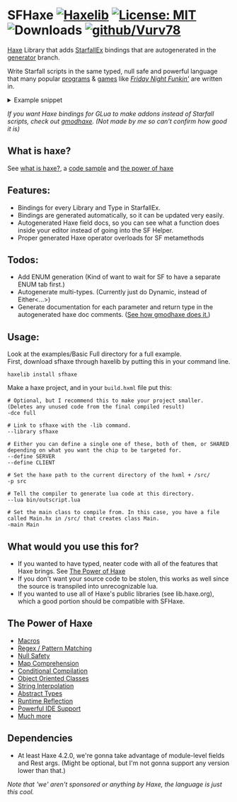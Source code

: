 # SFHaxe [![Haxelib](https://badgen.net/haxelib/v/sfhaxe?color=red)](https://lib.haxe.org/p/sfhaxe) [![License: MIT](https://img.shields.io/badge/License-MIT-blue.svg)](https://opensource.org/licenses/MIT) ![Downloads](https://badgen.net/haxelib/d/sfhaxe?color=green) [![github/Vurv78](https://discordapp.com/api/guilds/824727565948157963/widget.png)](https://discord.gg/epJFC6cNsw)


[Haxe](https://haxe.org) Library that adds [StarfallEx](https://github.com/thegrb93/StarfallEx) bindings that are autogenerated in the [generator](https://github.com/Vurv78/SFHaxe/tree/generator) branch.  

Write Starfall scripts in the same typed, null safe and powerful language that many popular [programs](https://haxe.org/use-cases/desktop) & [games](https://haxe.org/use-cases/games) like [*Friday Night Funkin'*](https://github.com/ninjamuffin99/Funkin) are written in.

<details>
  <summary> Example snippet </summary>
  <!-- Haven't actually tested this lol -->

  ![image](https://user-images.githubusercontent.com/56230599/118430103-28b9ba00-b688-11eb-9a4d-e851833ab50c.png)
</details>

_If you want Haxe bindings for GLua to make addons instead of Starfall scripts, check out [gmodhaxe](https://github.com/ponobodod/gmodhaxe). (Not made by me so can't confirm how good it is)_

## What is haxe?
See [what is haxe?](https://haxe.org/manual/introduction-what-is-haxe.html), a [code sample](https://try.haxe.org/embed/44ddE#code1) and [the power of haxe](#The-Power-of-Haxe)

## Features:
* Bindings for every Library and Type in StarfallEx.
* Bindings are generated automatically, so it can be updated very easily.
* Autogenerated Haxe field docs, so you can see what a function does inside your editor instead of going into the SF Helper.
* Proper generated Haxe operator overloads for SF metamethods

## Todos:
* Add ENUM generation (Kind of want to wait for SF to have a separate ENUM tab first.)
* Autogenerate multi-types. (Currently just do Dynamic, instead of Either<...>)
* Generate documentation for each parameter and return type in the autogenerated haxe doc comments. ([See how gmodhaxe does it.](https://github.com/ponobodod/gmodhaxe/blob/4ca0f77bca71cc7eb213f98d8a4d37ef75e8ffe7/src/gmod/libs/CoroutineLib.hx#L17))

## Usage:
Look at the examples/Basic Full directory for a full example.  
First, download sfhaxe through haxelib by putting this in your command line.  
```hxml
haxelib install sfhaxe
```

Make a haxe project, and in your ``build.hxml`` file put this:  
```hxml
# Optional, but I recommend this to make your project smaller. (Deletes any unused code from the final compiled result)
-dce full

# Link to sfhaxe with the -lib command.
--library sfhaxe

# Either you can define a single one of these, both of them, or SHARED depending on what you want the chip to be targeted for.
--define SERVER
--define CLIENT

# Set the haxe path to the current directory of the hxml + /src/
-p src

# Tell the compiler to generate lua code at this directory.
--lua bin/outscript.lua

# Set the main class to compile from. In this case, you have a file called Main.hx in /src/ that creates class Main.
-main Main
```

## What would you use this for?
* If you wanted to have typed, neater code with all of the features that Haxe brings. See [The Power of Haxe](#The-Power-of-Haxe)
* If you don't want your source code to be stolen, this works as well since the source is transpiled into unrecognizable lua.
* If you wanted to use all of Haxe's public libraries (see lib.haxe.org), which a good portion should be compatible with SFHaxe.

## The Power of Haxe
* [Macros](https://haxe.org/manual/macro-arguments.html)
* [Regex / Pattern Matching](https://lib.haxe.org/p/hre) <!-- Putting a link to hre instead of Haxe's native Regex because it requires a module for lua. -->
* [Null Safety](https://haxe.org/manual/cr-null-safety.html)
* [Map Comprehension](https://haxe.org/manual/lf-map-comprehension.html)
* [Conditional Compilation](https://haxe.org/manual/lf-condition-compilation.html)
* [Object Oriented Classes](https://haxe.org/manual/types-class-instance.html)
* [String Interpolation](https://haxe.org/manual/lf-string-interpolation.html)
* [Abstract Types](https://haxe.org/manual/types-abstract.html)
* [Runtime Reflection](https://haxe.org/manual/std-reflection.html)
* [Powerful IDE Support](https://marketplace.visualstudio.com/items?itemName=nadako.vshaxe) <!-- There is also IntelliJ, Vim, Atom and Sublime support. (Probably more too) -->
* [Much more](https://haxe.org/documentation/introduction/language-features.html)

## Dependencies
* At least Haxe 4.2.0, we're gonna take advantage of module-level fields and Rest args. (Might be optional, but I'm not gonna support any version lower than that.)

_Note that 'we' aren't sponsored or anything by Haxe, the language is just this cool._
